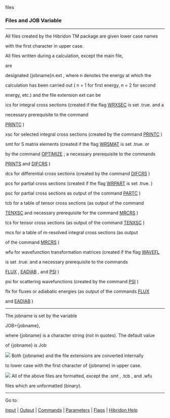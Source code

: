 files


###   Files and JOB Variable


------------------------------


All files created by the Hibridon  TM   package are given lower case names

with the first character in upper case.


All files written during a calculation, except the main    file,

are

designated  {jobname}n.ext , where  n  denotes the energy at which the

calculation has been carried out ( n  = 1 for first energy,  n  = 2 for second

energy, etc.) and the file extension  ext  can be


ics  for integral cross sections (created if the flag  [WRXSEC](prxsec.html)   is set  .true.  and a

necessary prerequisite to the command

[PRINTC](printc.html)  )


xsc  for selected integral cross sections (created by the command  [PRINTC](printc.html)  )


smt  for  S  matrix elements (created if the flag  [WRSMAT](prsmat.html)   is set  .true.  or

by the command  [OPTIMIZE](optimize.html)  ; a necessary prerequisite to the commands

[PRINTS](prints.html)   and  [DIFCRS](difcrs.html)  )

dcs  for differential cross sections (created by the command  [DIFCRS](difcrs.html)  )


pcs  for partial cross sections (created if the flag  [WRPART](prpart.html)   is set  .true. )


psc  for partial cross sections as output of the command  [PARTC](partc.html)  )


tcb  for a table of tensor cross sections (as output of the command

[TENXSC](tenxsc.html)   and necessary prerequisite for the command  [MRCRS](mrcrs.html)  )


tcs  for tensor cross sections (as output of the command  [TENXSC](tenxsc.html)  )


mcs  for a table of m-resolved integral cross sections (as output

of the command  [MRCRS](mrcrs.html)  )


wfu  for wavefunction transformation matrices (created if the flag  [WAVEFL](wavefl.html)

is set  .true.  and  a necessary prerequisite to the commands

[FLUX](flux.html)  ,  [EADIAB](eadiab.html)  , and  [PSI](psi.html)  )


psi  for scattering wavefunctions (created by the command  [PSI](psi.html)  )


flx  for fluxes or adiabatic energies (as output of the commands  [FLUX](flux.html)

and  [EADIAB](eadiab.html)  )


------------------------------


The jobname is set by the variable


JOB={jobname},


where  {jobname}  is a character string (not in quotes). The default value

of  {jobname}  is  Job


![](cautionsmall.gif)  Both  {jobname}  and the file extensions are converted internally

to lower case with the first character of  {jobname}  in upper case.


![](cautionsmall.gif)  All of the above files are formatted,  except  the  .smt ,  .tcb , and  .wfu

files which are unformatted (binary).


------------------------------


Go to:


[Input](input.html)   |  [Output](output.html)   |  [Commands](commands.html)   |  [Parameters](params.html)   |  [Flags](flags.html)   |  [Hibridon Help](hibhelp.html)
